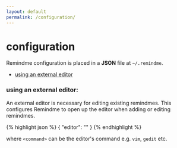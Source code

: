 ```yaml
---
layout: default
permalink: /configuration/
---
```


# configuration

Remindme configuration is placed in a **JSON** file at `~/.remindme`.

* [using an external editor](#editor)


<a name="editor"></a>

### using an external editor:

An external editor is necessary for editing existing remindmes. This configures Remindme to open up the editor when adding or editing remindmes.

{% highlight json %}
{
    "editor": "<command>"
}
{% endhighlight %}

where `<command>` can be the editor's command e.g. `vim`, `gedit` etc.
